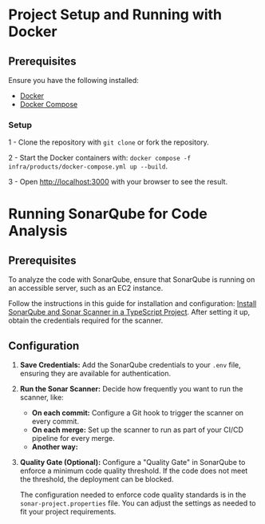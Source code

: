 # Project Setup and Running with Docker

## Prerequisites

Ensure you have the following installed:

- [Docker](https://docs.docker.com/engine/install/)
- [Docker Compose](https://docs.docker.com/compose/install/)

### Setup

1 - Clone the repository with `git clone` or fork the repository.

2 - Start the Docker containers with:
`docker compose -f infra/products/docker-compose.yml up --build`.

3 - Open [http://localhost:3000](http://localhost:3000) with your browser to see the result.

# Running SonarQube for Code Analysis

## Prerequisites

To analyze the code with SonarQube, ensure that SonarQube is running on an accessible server, such as an EC2 instance.

Follow the instructions in this guide for installation and configuration: [Install SonarQube and Sonar Scanner in a TypeScript Project](https://medium.com/@phbotelho/install-sonarqube-sonar-scanner-docker-in-atypescript-project-133ad5c0daa0). After setting it up, obtain the credentials required for the scanner.

## Configuration

1. **Save Credentials:**
   Add the SonarQube credentials to your `.env` file, ensuring they are available for authentication.

2. **Run the Sonar Scanner:**
   Decide how frequently you want to run the scanner, like:

   - **On each commit:** Configure a Git hook to trigger the scanner on every commit.
   - **On each merge:** Set up the scanner to run as part of your CI/CD pipeline for every merge.
   - **Another way:**

3. **Quality Gate (Optional):**
   Configure a "Quality Gate" in SonarQube to enforce a minimum code quality threshold. If the code does not meet the threshold, the deployment can be blocked.

   The configuration needed to enforce code quality standards is in the `sonar-project.properties` file. You can adjust the settings as needed to fit your project requirements.
